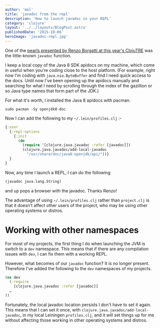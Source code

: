```yaml
---
author: 'mal'
title: 'javadoc from the repl'
description: 'How to launch javadoc in your REPL'
category: 'clojure'
layout: '../../layouts/BlogPost.astro'
publishedDate: '2015-10-06'
heroImage: 'javadoc-repl.jpg'
---
```


One of the [pearls presented by Renzo Borgatti at this year's
ClojuTRE](https://www.youtube.com/watch?v=QI9Fc5TT87A) was the
little-known `javadoc` function.

I keep a local copy of the Java 8 SDK apidocs on my machine, which come
in useful when you're coding close to the host platform. (For example,
right now I'm coding with `java.nio.ByteBuffer` and find I need quick
access to the docs. Until now I've been opening up the apidocs manually
and searching for what I need by scrolling through the index of the
gazillion or so Java type names that form part of the JDK.)

For what it's worth, I installed the Java 8 apidocs with pacman.

    sudo pacman -Sy openjdk8-doc

Now I can add the following to my `~/.lein/profiles.clj` :-

```clojure
{:user
  {:repl-options
    {:init
      (do
        (require '[clojure.java.javadoc :refer [javadoc]])
        (clojure.java.javadoc/add-local-javadoc
          "/usr/share/doc/java8-openjdk/api/"))}
  }
}
```

Now, any time I launch a REPL, I can do the following

```clojure
(javadoc java.lang.String)
```

and up pops a browser with the javadoc. Thanks Renzo!

The advantage of using `~/.lein/profiles.clj` rather than `project.clj`
is that it doesn't affect other users of the project, who may be using
other operating systems or distros.

# Working with other namespaces

For most of my projects, the first thing I do when launching the JVM is
switch to a `dev` namespace. This means that if there are any
compilation issues with `dev`, I can fix them with a working REPL.

However, what becomes of our `javadoc` function? It is no longer
present. Therefore I've added the following to the `dev` namespaces of
my projects.

```clojure
(ns dev
  (:require
    [clojure.java.javadoc :refer [javadoc]]
  …
))
```

Fortunately, the local javadoc location persists I don't have to set it
again. This means that I can set it once, with
`clojure.java.javadoc/add-local-javadoc`, in my local Leiningen
`profiles.clj`, and it will set things up for me without affecting those
working in other operating systems and distros.
